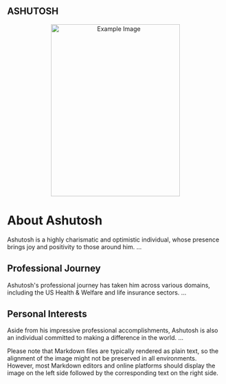 ## ASHUTOSH

<div align="center">
    <img src="/about/SA3.jpg" alt="Example Image" width="300" height="400">
</div>

# About Ashutosh

Ashutosh is a highly charismatic and optimistic individual, whose presence brings joy and positivity to those around him. ...

## Professional Journey

Ashutosh's professional journey has taken him across various domains, including the US Health & Welfare and life insurance sectors. ...

## Personal Interests

Aside from his impressive professional accomplishments, Ashutosh is also an individual committed to making a difference in the world. ...

Please note that Markdown files are typically rendered as plain text, so the alignment of the image might not be preserved in all environments. However, most Markdown editors and online platforms should display the image on the left side followed by the corresponding text on the right side.